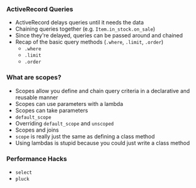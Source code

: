 ### ActiveRecord Queries

- ActiveRecord delays queries until it needs the data
- Chaining queries together (e.g. `Item.in_stock.on_sale`)
- Since they're delayed, queries can be passed around and chained
- Recap of the basic query methods (`.where`, `.limit`, `.order`)
  - `.where`
  - `.limit`
  - `.order`

### What are scopes?

- Scopes allow you define and chain query criteria in a declarative and reusable manner
- Scopes can use parameters with a lambda
- Scopes can take parameters
- `default_scope`
- Overriding `default_scope` and `unscoped`
- Scopes and joins
- `scope` is really just the same as defining a class method
- Using lambdas is stupid because you could just write a class method

### Performance Hacks

- `select`
- `pluck`
